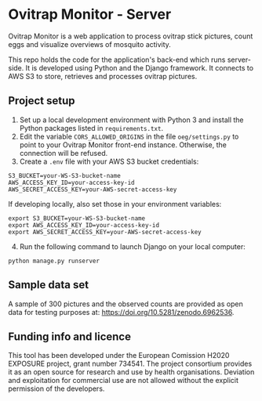# Ovitrap Monitor - Server

Ovitrap Monitor is a web application to process ovitrap stick pictures, count eggs and visualize overviews of mosquito activity.

This repo holds the code for the application's back-end which runs server-side. It is developed using Python and the Django framework. It connects to AWS S3 to store, retrieves and processes ovitrap pictures.

## Project setup

1. Set up a local development environment with Python 3 and install the Python packages listed in `requirements.txt`.
2. Edit the variable `CORS_ALLOWED_ORIGINS` in the file `oeg/settings.py` to point to your Ovitrap Monitor front-end instance. Otherwise, the connection will be refused.
3. Create a `.env` file with your AWS S3 bucket credentials:
```
S3_BUCKET=your-WS-S3-bucket-name
AWS_ACCESS_KEY_ID=your-access-key-id
AWS_SECRET_ACCESS_KEY=your-AWS-secret-access-key
```
If developing locally, also set those in your environment variables:
```
export S3_BUCKET=your-WS-S3-bucket-name
export AWS_ACCESS_KEY_ID=your-access-key-id
export AWS_SECRET_ACCESS_KEY=your-AWS-secret-access-key
```
4. Run the following command to launch Django on your local computer:
```
python manage.py runserver
```

## Sample data set
A sample of 300 pictures and the observed counts are provided as open data for testing purposes at: https://doi.org/10.5281/zenodo.6962536.

## Funding info and licence
This tool has been developed under the European Comission H2020 EXPOSURE project, grant number 734541. The project consortium provides it as an open source for research and use by health organisations. Deviation and exploitation for commercial use are not allowed without the explicit permission of the developers.

